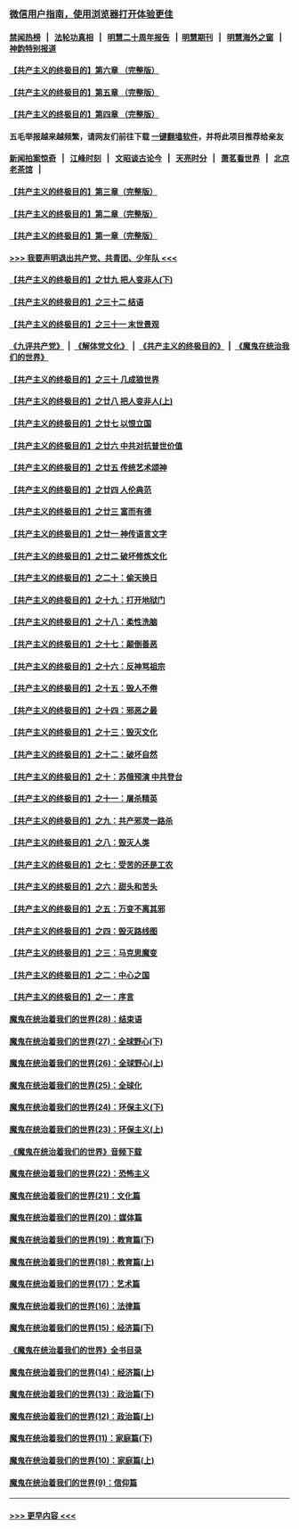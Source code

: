 ### [微信用户指南，使用浏览器打开体验更佳](https://github.com/gfw-breaker/banned-news1/blob/master/indexes/wechat-guide.md?t=0)
#### [禁闻热榜](热点新闻.md?t=0)  &nbsp;&nbsp;|&nbsp;&nbsp; [法轮功真相](https://github.com/gfw-breaker/truth/blob/master/README.md?t=0) &nbsp;&nbsp;|&nbsp;&nbsp; [明慧二十周年报告](https://github.com/gfw-breaker/mh-reports/blob/master/README.md?t=0) &nbsp;&nbsp;|&nbsp;&nbsp;[明慧期刊](https://github.com/gfw-breaker/mh-qikan) &nbsp;&nbsp;|&nbsp;&nbsp; [明慧海外之窗](https://github.com/gfw-breaker/mh-news/blob/master/README.md?t=0) &nbsp;&nbsp;|&nbsp;&nbsp; [神韵特别报道](https://github.com/gfw-breaker/mh-news/blob/master/shenyun.md?t=0)
#### [【共产主义的终极目的】第六章 （完整版）](../pages/nsc422/n11428913.md?t=02150022) 
#### [【共产主义的终极目的】第五章 （完整版）](../pages/nsc422/n11428912.md?t=02150022) 
#### [【共产主义的终极目的】第四章 （完整版）](../pages/nsc422/n11428907.md?t=02150022) 
#### 五毛举报越来越频繁，请网友们前往下载 [一键翻墙软件](https://github.com/gfw-breaker/ssr-accounts)，并将此项目推荐给亲友
#### [新闻拍案惊奇](https://github.com/gfw-breaker/banned-news1/blob/master/pages/link4.md) &nbsp;&nbsp;|&nbsp;&nbsp; [江峰时刻](https://github.com/gfw-breaker/banned-news1/blob/master/pages/link4.md) &nbsp;&nbsp;|&nbsp;&nbsp; [文昭谈古论今](https://github.com/gfw-breaker/banned-news1/blob/master/pages/link4.md) &nbsp;&nbsp;|&nbsp;&nbsp; [天亮时分](https://github.com/gfw-breaker/banned-news1/blob/master/pages/link4.md) &nbsp;&nbsp;|&nbsp;&nbsp; [萧茗看世界](https://github.com/gfw-breaker/banned-news1/blob/master/pages/link4.md) &nbsp;&nbsp;|&nbsp;&nbsp; [北京老茶馆](https://github.com/gfw-breaker/banned-news1/blob/master/pages/link4.md) &nbsp;&nbsp;|&nbsp;&nbsp; 
#### [【共产主义的终极目的】第三章（完整版）](../pages/nsc422/n11428848.md?t=02150022) 
#### [【共产主义的终极目的】第二章（完整版）](../pages/nsc422/n11428831.md?t=02150022) 
#### [【共产主义的终极目的】第一章（完整版）](../pages/nsc422/n11417651.md?t=02150022) 
#### [>>> 我要声明退出共产党、共青团、少年队 <<<](https://github.com/begood0513/goodnews/blob/master/quit/letter.md) 
#### [【共产主义的终极目的】之廿九 把人变非人(下)](../pages/nsc422/n11344140.md?t=02150022) 
#### [【共产主义的终极目的】之三十二 结语](../pages/nsc422/n11360535.md?t=02150022) 
#### [【共产主义的终极目的】之三十一 末世景观](../pages/nsc422/n11351129.md?t=02150022) 
#### [《九评共产党》](https://github.com/begood0513/9ping.md/blob/master/README.md) &nbsp;|&nbsp; [《解体党文化》](../../../../jtdwh.md/blob/master/README.md)  &nbsp;|&nbsp; [《共产主义的终极目的》](../../../../gczydzjmd.md/blob/master/README.md) &nbsp;|&nbsp; [《魔鬼在统治我们的世界》](../../../../mgztzwmdsj.md/blob/master/README.md) 
#### [【共产主义的终极目的】之三十 几成狼世界](../pages/nsc422/n11348280.md?t=02150022) 
#### [【共产主义的终极目的】之廿八 把人变非人(上)](../pages/nsc422/n11340492.md?t=02150022) 
#### [【共产主义的终极目的】之廿七 以恨立国](../pages/nsc422/n11336944.md?t=02150022) 
#### [【共产主义的终极目的】之廿六 中共对抗普世价值](../pages/nsc422/n11324785.md?t=02150022) 
#### [【共产主义的终极目的】之廿五 传统艺术颂神](../pages/nsc422/n11296396.md?t=02150022) 
#### [【共产主义的终极目的】之廿四 人伦典范](../pages/nsc422/n11296397.md?t=02150022) 
#### [【共产主义的终极目的】之廿三 富而有德](../pages/nsc422/n11283598.md?t=02150022) 
#### [【共产主义的终极目的】之廿一 神传语言文字](../pages/nsc422/n11263265.md?t=02150022) 
#### [【共产主义的终极目的】之廿二 破坏修炼文化](../pages/nsc422/n11245728.md?t=02150022) 
#### [【共产主义的终极目的】之二十：偷天换日](../pages/nsc422/n11238846.md?t=02150022) 
#### [【共产主义的终极目的】之十九：打开地狱门](../pages/nsc422/n11206376.md?t=02150022) 
#### [【共产主义的终极目的】之十八：柔性洗脑](../pages/nsc422/n11199994.md?t=02150022) 
#### [【共产主义的终极目的】之十七：颠倒善恶](../pages/nsc422/n11179782.md?t=02150022) 
#### [【共产主义的终极目的】之十六：反神骂祖宗](../pages/nsc422/n11166798.md?t=02150022) 
#### [【共产主义的终极目的】之十五：毁人不倦](../pages/nsc422/n11166792.md?t=02150022) 
#### [【共产主义的终极目的】之十四：邪恶之最](../pages/nsc422/n11150249.md?t=02150022) 
#### [【共产主义的终极目的】之十三：毁灭文化](../pages/nsc422/n11135227.md?t=02150022) 
#### [【共产主义的终极目的】之十二：破坏自然](../pages/nsc422/n11135214.md?t=02150022) 
#### [【共产主义的终极目的】之十：苏俄预演 中共登台](../pages/nsc422/n11118424.md?t=02150022) 
#### [【共产主义的终极目的】之十一：屠杀精英](../pages/nsc422/n11118442.md?t=02150022) 
#### [【共产主义的终极目的】之九：共产邪灵一路杀](../pages/nsc422/n11114139.md?t=02150022) 
#### [【共产主义的终极目的】之八：毁灭人类](../pages/nsc422/n11108503.md?t=02150022) 
#### [【共产主义的终极目的】之七：受苦的还是工农](../pages/nsc422/n11101809.md?t=02150022) 
#### [【共产主义的终极目的】之六：甜头和苦头](../pages/nsc422/n11096971.md?t=02150022) 
#### [【共产主义的终极目的】之五：万变不离其邪](../pages/nsc422/n11091285.md?t=02150022) 
#### [【共产主义的终极目的】之四：毁灭路线图](../pages/nsc422/n11086284.md?t=02150022) 
#### [【共产主义的终极目的】之三：马克思魔变](../pages/nsc422/n11061941.md?t=02150022) 
#### [【共产主义的终极目的】之二：中心之国](../pages/nsc422/n11047728.md?t=02150022) 
#### [【共产主义的终极目的】之一：序言](../pages/nsc422/n11086077.md?t=02150022) 
#### [魔鬼在统治着我们的世界(28)：结束语](../pages/nsc422/n10936246.md?t=02150022) 
#### [魔鬼在统治着我们的世界(27)：全球野心(下)](../pages/nsc422/n10928319.md?t=02150022) 
#### [魔鬼在统治着我们的世界(26)：全球野心(上)](../pages/nsc422/n10900318.md?t=02150022) 
#### [魔鬼在统治着我们的世界(25)：全球化](../pages/nsc422/n10788205.md?t=02150022) 
#### [魔鬼在统治着我们的世界(24)：环保主义(下)](../pages/nsc422/n10695307.md?t=02150022) 
#### [魔鬼在统治着我们的世界(23)：环保主义(上)](../pages/nsc422/n10688613.md?t=02150022) 
#### [《魔鬼在统治着我们的世界》音频下载](../pages/nsc422/n10635553.md?t=02150022) 
#### [魔鬼在统治着我们的世界(22)：恐怖主义](../pages/nsc422/n10614727.md?t=02150022) 
#### [魔鬼在统治着我们的世界(21)：文化篇](../pages/nsc422/n10597706.md?t=02150022) 
#### [魔鬼在统治着我们的世界(20)：媒体篇](../pages/nsc422/n10586579.md?t=02150022) 
#### [魔鬼在统治着我们的世界(19)：教育篇(下)](../pages/nsc422/n10564808.md?t=02150022) 
#### [魔鬼在统治着我们的世界(18)：教育篇(上)](../pages/nsc422/n10526970.md?t=02150022) 
#### [魔鬼在统治着我们的世界(17)：艺术篇](../pages/nsc422/n10499093.md?t=02150022) 
#### [魔鬼在统治着我们的世界(16)：法律篇](../pages/nsc422/n10485969.md?t=02150022) 
#### [魔鬼在统治着我们的世界(15)：经济篇(下)](../pages/nsc422/n10469975.md?t=02150022) 
#### [《魔鬼在统治着我们的世界》全书目录](../pages/nsc422/n10464261.md?t=02150022) 
#### [魔鬼在统治着我们的世界(14)：经济篇(上)](../pages/nsc422/n10457370.md?t=02150022) 
#### [魔鬼在统治着我们的世界(13)：政治篇(下)](../pages/nsc422/n10448270.md?t=02150022) 
#### [魔鬼在统治着我们的世界(12)：政治篇(上)](../pages/nsc422/n10444576.md?t=02150022) 
#### [魔鬼在统治着我们的世界(11)：家庭篇(下)](../pages/nsc422/n10440961.md?t=02150022) 
#### [魔鬼在统治着我们的世界(10)：家庭篇(上)](../pages/nsc422/n10435448.md?t=02150022) 
#### [魔鬼在统治着我们的世界(9)：信仰篇](../pages/nsc422/n10432159.md?t=02150022) 

----
#### [ >>> 更早内容 <<< ](../indexes/nsc422-earlier.md)
